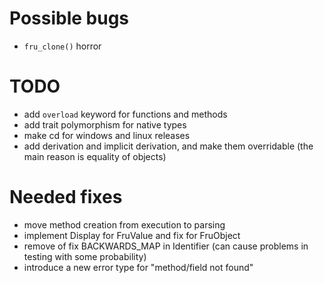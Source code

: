 # Possible bugs

- `fru_clone()` horror

# TODO

- add `overload` keyword for functions and methods
- add trait polymorphism for native types
- make cd for windows and linux releases
- add derivation and implicit derivation, and make them overridable (the main reason is equality of objects)

# Needed fixes

- move method creation from execution to parsing
- implement Display for FruValue and fix for FruObject
- remove of fix BACKWARDS_MAP in Identifier (can cause problems in testing with some probability)
- introduce a new error type for "method/field not found"